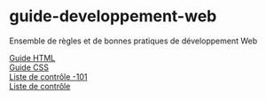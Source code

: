 # guide-developpement-web
Ensemble de règles et de bonnes pratiques de développement Web

[Guide HTML](guide-html.md)    
[Guide CSS](guide-css.md)   
[Liste de contrôle -101](liste-de-controle-201.md)     
[Liste de contrôle](liste-de-controle.md)     
